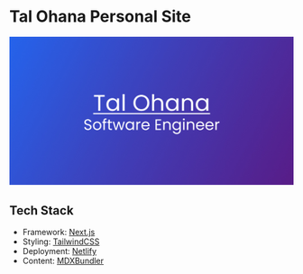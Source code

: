 # Tal Ohana Personal Site

<p>
    <img width="600px" src="public/assets/banner.jpg" />
</p>

## Tech Stack

- Framework: [Next.js](https://nextjs.org/)
- Styling: [TailwindCSS](https://tailwindcss.com/)
- Deployment: [Netlify](https://www.netlify.com/)
- Content: [MDXBundler](https://github.com/kentcdodds/mdx-bundler)

